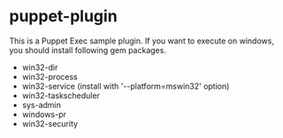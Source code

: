 puppet-plugin
=============
This is a Puppet Exec sample plugin.
If you want to execute on windows, you should install following gem packages.
 - win32-dir
 - win32-process
 - win32-service (install with '--platform=mswin32' option)
 - win32-taskscheduler
 - sys-admin
 - windows-pr
 - win32-security

